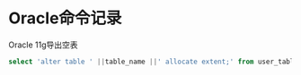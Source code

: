 # Oracle命令记录

Oracle 11g导出空表

```sql
select 'alter table ' ||table_name ||' allocate extent;' from user_tables where segment_created='NO';
```

